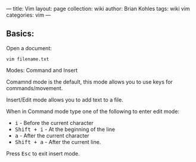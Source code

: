 —
title: Vim
layout: page
collection: wiki
author: Brian Kohles
tags: wiki vim
categories: vim
—
 
## Basics:
 
Open a document:
 
`vim filename.txt`
 
Modes: Command and Insert
 
Comamnd mode is the default, this mode allows you to use keys for commands/movement.
 
Insert/Edit mode allows you to add text to a file.
 
When in Command mode type one of the following to enter edit mode:
 
* <kbd>i</kbd> - Before the current character
* <kbd>Shift + i</kbd> - At the beginning of the line
* <kbd>a</kbd> - After the current character
* <kbd>Shift + a</kbd> - After the current line.
 
Press <kbd>Esc</kbd> to exit insert mode.